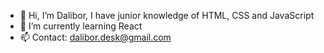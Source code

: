 - 👋 Hi, I’m Dalibor, I have junior knowledge of HTML, CSS and JavaScript
- 🌱 I’m currently learning React
- 📫 Contact: dalibor.desk@gmail.com
<!---
DaliborBn/DaliborBn is a ✨ special ✨ repository because its `README.md` (this file) appears on your GitHub profile.
You can click the Preview link to take a look at your changes.
--->
